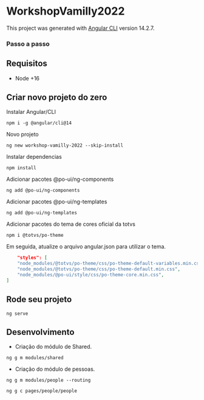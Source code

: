 # WorkshopVamilly2022

This project was generated with [Angular CLI](https://github.com/angular/angular-cli) version 14.2.7.

### Passo a passo

## Requisitos

- Node +16

## Criar novo projeto do zero

Instalar Angular/CLI

`npm i -g @angular/cli@14`

Novo projeto

`ng new workshop-vamilly-2022 --skip-install`

Instalar dependencias

`npm install`

Adicionar pacotes @po-ui/ng-components

`ng add @po-ui/ng-components`

Adicionar pacotes @po-ui/ng-templates

`ng add @po-ui/ng-templates`

Adicionar pacotes do tema de cores oficial da totvs

`npm i @totvs/po-theme`

Em seguida, atualize o arquivo angular.json para utilizar o tema.

```json
	"styles": [
	"node_modules/@totvs/po-theme/css/po-theme-default-variables.min.css",
	"node_modules/@totvs/po-theme/css/po-theme-default.min.css",
	"node_modules/@po-ui/style/css/po-theme-core.min.css",
]
```

## Rode seu projeto

`ng serve`

## Desenvolvimento

- Criação do módulo de Shared.

`ng g m modules/shared`

- Criação do módulo de pessoas.

`ng g m modules/people --routing`

`ng g c pages/people/people`
